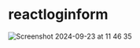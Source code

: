 # reactloginform

![Screenshot 2024-09-23 at 11 46 35](https://github.com/user-attachments/assets/5c815367-0fc2-4699-a258-61d60b6ae6ea)
